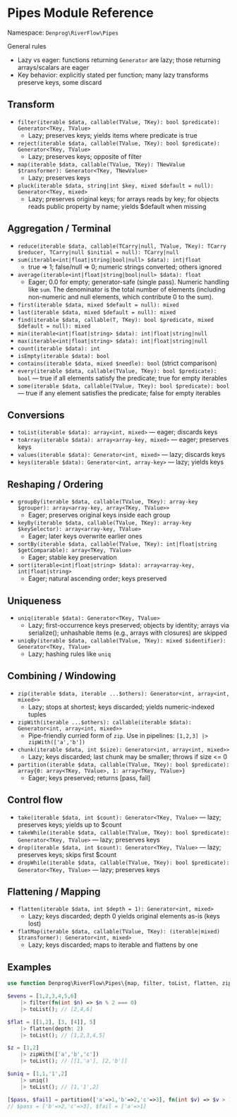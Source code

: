 # Pipes Module Reference

Namespace: `Denprog\RiverFlow\Pipes`

General rules
- Lazy vs eager: functions returning `Generator` are lazy; those returning arrays/scalars are eager
- Key behavior: explicitly stated per function; many lazy transforms preserve keys, some discard

## Transform
- `filter(iterable $data, callable(TValue, TKey): bool $predicate): Generator<TKey, TValue>`
  - Lazy; preserves keys; yields items where predicate is true
- `reject(iterable $data, callable(TValue, TKey): bool $predicate): Generator<TKey, TValue>`
  - Lazy; preserves keys; opposite of filter
- `map(iterable $data, callable(TValue, TKey): TNewValue $transformer): Generator<TKey, TNewValue>`
  - Lazy; preserves keys
- `pluck(iterable $data, string|int $key, mixed $default = null): Generator<TKey, mixed>`
  - Lazy; preserves original keys; for arrays reads by key; for objects reads public property by name; yields $default when missing

## Aggregation / Terminal
- `reduce(iterable $data, callable(TCarry|null, TValue, TKey): TCarry $reducer, TCarry|null $initial = null): TCarry|null`
- `sum(iterable<int|float|string|bool|null> $data): int|float`
  - true => 1; false/null => 0; numeric strings converted; others ignored
- `average(iterable<int|float|string|bool|null> $data): float`
  - Eager; 0.0 for empty; generator-safe (single pass). Numeric handling like `sum`. The denominator is the total number of elements (including non-numeric and null elements, which contribute 0 to the sum).
- `first(iterable $data, mixed $default = null): mixed`
- `last(iterable $data, mixed $default = null): mixed`
- `find(iterable $data, callable(T, TKey): bool $predicate, mixed $default = null): mixed`
- `min(iterable<int|float|string> $data): int|float|string|null`
- `max(iterable<int|float|string> $data): int|float|string|null`
- `count(iterable $data): int`
- `isEmpty(iterable $data): bool`
- `contains(iterable $data, mixed $needle): bool` (strict comparison)
- `every(iterable $data, callable(TValue, TKey): bool $predicate): bool` — true if all elements satisfy the predicate; true for empty iterables
- `some(iterable $data, callable(TValue, TKey): bool $predicate): bool` — true if any element satisfies the predicate; false for empty iterables

## Conversions
- `toList(iterable $data): array<int, mixed>` — eager; discards keys
- `toArray(iterable $data): array<array-key, mixed>` — eager; preserves keys
- `values(iterable $data): Generator<int, mixed>` — lazy; discards keys
- `keys(iterable $data): Generator<int, array-key>` — lazy; yields keys

## Reshaping / Ordering
- `groupBy(iterable $data, callable(TValue, TKey): array-key $grouper): array<array-key, array<TKey, TValue>>`
  - Eager; preserves original keys inside each group
- `keyBy(iterable $data, callable(TValue, TKey): array-key $keySelector): array<array-key, TValue>`
  - Eager; later keys overwrite earlier ones
- `sortBy(iterable $data, callable(TValue, TKey): int|float|string $getComparable): array<TKey, TValue>`
  - Eager; stable key preservation
- `sort(iterable<int|float|string> $data): array<array-key, int|float|string>`
  - Eager; natural ascending order; keys preserved

## Uniqueness
- `uniq(iterable $data): Generator<TKey, TValue>`
  - Lazy; first-occurrence keys preserved; objects by identity; arrays via serialize(); unhashable items (e.g., arrays with closures) are skipped
- `uniqBy(iterable $data, callable(TValue, TKey): mixed $identifier): Generator<TKey, TValue>`
  - Lazy; hashing rules like `uniq`

## Combining / Windowing
- `zip(iterable $data, iterable ...$others): Generator<int, array<int, mixed>>`
  - Lazy; stops at shortest; keys discarded; yields numeric-indexed tuples
- `zipWith(iterable ...$others): callable(iterable $data): Generator<int, array<int, mixed>>`
  - Pipe-friendly curried form of `zip`. Use in pipelines: `[1,2,3] |> zipWith(['a','b'])`
- `chunk(iterable $data, int $size): Generator<int, array<int, mixed>>`
  - Lazy; keys discarded; last chunk may be smaller; throws if size <= 0
- `partition(iterable $data, callable(TValue, TKey): bool $predicate): array{0: array<TKey, TValue>, 1: array<TKey, TValue>}`
  - Eager; keys preserved; returns [pass, fail]

## Control flow
- `take(iterable $data, int $count): Generator<TKey, TValue>` — lazy; preserves keys; yields up to $count
- `takeWhile(iterable $data, callable(TValue, TKey): bool $predicate): Generator<TKey, TValue>` — lazy; preserves keys
- `drop(iterable $data, int $count): Generator<TKey, TValue>` — lazy; preserves keys; skips first $count
- `dropWhile(iterable $data, callable(TValue, TKey): bool $predicate): Generator<TKey, TValue>` — lazy; preserves keys

## Flattening / Mapping
- `flatten(iterable $data, int $depth = 1): Generator<int, mixed>`
  - Lazy; keys discarded; depth 0 yields original elements as-is (keys lost)
- `flatMap(iterable $data, callable(TValue, TKey): (iterable|mixed) $transformer): Generator<int, mixed>`
  - Lazy; keys discarded; maps to iterable and flattens by one

## Examples
```php
use function Denprog\RiverFlow\Pipes\{map, filter, toList, flatten, zip, zipWith, uniq, partition};

$evens = [1,2,3,4,5,6]
    |> filter(fn(int $n) => $n % 2 === 0)
    |> toList(); // [2,4,6]

$flat = [[1,2], [3, [4]], 5]
    |> flatten(depth: 2)
    |> toList(); // [1,2,3,4,5]

$z = [1,2]
    |> zipWith(['a','b','c'])
    |> toList(); // [[1,'a'], [2,'b']]

$uniq = [1,1,'1',2]
    |> uniq()
    |> toList(); // [1,'1',2]

[$pass, $fail] = partition(['a'=>1,'b'=>2,'c'=>3], fn(int $v) => $v > 1);
// $pass = ['b'=>2,'c'=>3], $fail = ['a'=>1]
```
